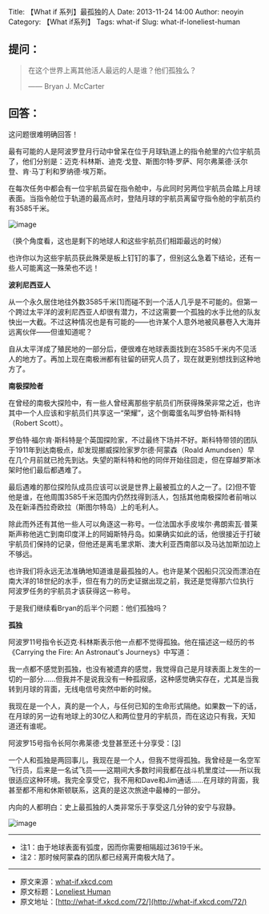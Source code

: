 Title: 【What if 系列】最孤独的人
Date: 2013-11-24 14:00
Author: neoyin
Category: 【What if系列】
Tags: what-if
Slug: what-if-loneliest-human

提问：
-----

> 在这个世界上离其他活人最远的人是谁？他们孤独么？
>
> —— Bryan J. McCarter

回答：
-----

这问题很难明确回答！

最有可能的人是阿波罗登月行动中曾呆在位于月球轨道上的指令舱里的六位宇航员了，他们分别是：迈克·科林斯、迪克·戈登、斯图尔特·罗萨、阿尔弗莱德·沃尔登、肯·马丁利和罗纳德·埃万斯。

在每次任务中都会有一位宇航员留在指令舱中，与此同时另两位宇航员会踏上月球表面。当指令舱位于轨道的最高点时，登陆月球的宇航员离留守指令舱的宇航员约有3585千米。

<!--more-->

![image](http://e.hiphotos.bdimg.com/album/s%3D550%3Bq%3D90%3Bc%3Dxiangce%2C100%2C100/sign=dfe263c2f536afc30a0c3f6083229af9/79f0f736afc37931d6f8a82be9c4b74543a9111b.jpg?referer=75ac573a6c061d95245103085ffa&x=.jpg)

（换个角度看，这也是剩下的地球人和这些宇航员们相距最远的时候）

也许你以为这些宇航员获此殊荣是板上钉钉的事了，但别这么急着下结论，还有一些人可能离这一殊荣也不远！

**波利尼西亚人**

从一个永久居住地往外数3585千米[1]而碰不到一个活人几乎是不可能的。但第一个跨过太平洋的波利尼西亚人却很有潜力，不过这需要一个孤独的水手比他的队友快出一大截。不过这种情况也是有可能的——也许某个人意外地被风暴卷入大海并远离伙伴——但谁知道呢？

自从太平洋成了殖民地的一部分后，便很难在地球表面找到在3585千米内不见活人的地方了。再加上现在南极洲都有驻留的研究人员了，现在就更别想找到这种地方了。

**南极探险者**

在曾经的南极大探险中，有一些人曾经离那些宇航员们所获得殊荣非常之近，也许其中一个人应该和宇航员们共享这一“荣耀”，这个倒霉蛋名叫罗伯特·斯科特（Robert
Scott）。

罗伯特·福尔肯·斯科特是个英国探险家，不过最终下场并不好。斯科特带领的团队于1911年到达南极点，却发现挪威探险家罗尔德·阿蒙森（Roald
Amundsen）早在几个月前就已抢先到达。失望的斯科特和他的同伴开始往回走，但在穿越罗斯冰架时他们最后都遇难了。

最后遇难的那位探险队成员应该可以说是世界上最被孤立的人之一了。[2]但不管他是谁，在他周围3585千米范围内仍然找得到活人，包括其他南极探险者前哨以及在新泽西拉奇欧拉（斯图尔特岛）上的毛利人。

除此而外还有其他一些人可以角逐这一称号。一位法国水手皮埃尔·弗朗索瓦·普莱斯声称他逃亡到南印度洋上的阿姆斯特丹岛。如果确实如此的话，他很接近于打破宇航员们保持的记录，但他还是离毛里求斯、澳大利亚西南部以及马达加斯加边上不够远。

也许我们将永远无法准确地知道谁是最孤独的人。也许是某个因船只沉没而漂泊在南大洋的18世纪的水手，但在有力的历史证据出现之前，我还是觉得那六位执行阿波罗任务的宇航员才该获得这一称号。

于是我们继续看Bryan的后半个问题：他们孤独吗？

**孤独**

阿波罗11号指令长迈克·科林斯表示他一点都不觉得孤独。他在描述这一经历的书《Carrying
the Fire: An Astronaut's Journeys》中写道：

我一点都不感觉到孤独，也没有被遗弃的感觉，我觉得自己是月球表面上发生的一切的一部分……但我并不是说我没有一种孤寂感，这种感觉确实存在，尤其是当我转到月球的背面，无线电信号突然中断的时候。

我现在是一个人，真的是一个人，与任何已知的生命形式隔绝。如果数一下的话，在月球的另一边有地球上的30亿人和两位登月的宇航员，而在这边只有我，天知道还有谁呢。

阿波罗15号指令长阿尔弗莱德·戈登甚至还十分享受：[[3]](http://www.bbc.com/future/story/20130401-the-loneliest-human-being/1)

一个人和孤独是两回事儿，我现在是一个人，但我不觉得孤独。我曾经是一名空军飞行员，后来是一名试飞员——这期间大多数时间我都在战斗机里度过——所以我很适应这种环境。我完全享受它，我不用和Dave和Jim通话……在月球的背面，我甚至都不用和休斯顿联系，这真的是这次旅途中最棒的一部分。

内向的人都明白：史上最孤独的人类非常乐于享受这几分钟的安宁与寂静。

![image](http://e.hiphotos.bdimg.com/album/s%3D550%3Bq%3D90%3Bc%3Dxiangce%2C100%2C100/sign=5d41a8ec9e82d158bf8259b4b03168e5/b2de9c82d158ccbfe0c99b381bd8bc3eb13541be.jpg?referer=1e0dcdbad63f87948ae87d1eaf54&x=.jpg)

---

-   注1：由于地球表面有弧度，因而你需要相隔超过3619千米。
-   注2：那时候阿蒙森的团队都已经离开南极大陆了。

---

-   原文来源：[what-if.xkcd.com](http://what-if.xkcd.com/72/)
-   原文标题：[Loneliest
    Human](http://source.yeeyan.org/view/499685_7ec "Loneliest Human")
-   原文地址：[http://what-if.xkcd.com/72/](http://what-if.xkcd.com/72/)

